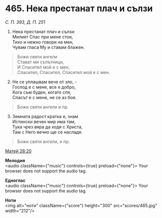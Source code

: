 # 465. Нека престанат плач и сълзи

_С. П. 393, Д. П. 251_

1. Нека престанат плач и сълзи:  
Милият Спас при мене стои,  
Тихо и нежно говори на мен,  
Чувам гласа Му и ставам блажен.  

> Божи святи ангели  
> Стават ми съпътници,  
> И Спасител мой е с мен,  
Спасител, Спасител, Спасител мой е с мен.  

2. Не се уплашвам вече от зло, -  
Господ е с мене, все е добро,  
Кога съм буден, когато спя,  
Спасът е с мене, не се аз боя.  

> Божи святи ангели и пр.  

3. Земната радост кратка е, знам  
Истински вечен мир има там,  
Тука чрез вяра да ходя с Христа,  
Там с Него вечно ще се насладя.  

> Божи святи ангели, и пр.

[Матей 28:20](http://biblia.bg/index.php?k=40&g=28&s=20)

**Мелодия**  
<audio className={"music"} controls={true} preload={"none"}>
    <source src="mp3/465.mp3" type="audio/mpeg"/>
    Your browser does not support the audio tag.
</audio>

**Едноглас**  
<audio className={"music"} controls={true} preload={"none"}>
    <source src="transp/465.mp3" type="audio/mpeg"/>
    Your browser does not support the audio tag.
</audio>

**Ноти**  
<img alt="ноти" className={"score"} height="300" src="scores/465.jpg" width="212"/>
